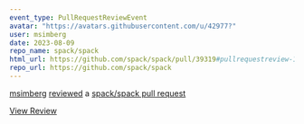 ```yaml
---
event_type: PullRequestReviewEvent
avatar: "https://avatars.githubusercontent.com/u/42977?"
user: msimberg
date: 2023-08-09
repo_name: spack/spack
html_url: https://github.com/spack/spack/pull/39319#pullrequestreview-1566642662
repo_url: https://github.com/spack/spack
---
```


<a href='https://github.com/msimberg' target='_blank'>msimberg</a> <a href='https://github.com/spack/spack/pull/39319#pullrequestreview-1566642662' target='_blank'>reviewed</a> a <a href='https://github.com/spack/spack/pull/39319' target='_blank'>spack/spack pull request</a>

<small></small>

<a href='https://github.com/spack/spack/pull/39319#pullrequestreview-1566642662' target='_blank'>View Review</a>